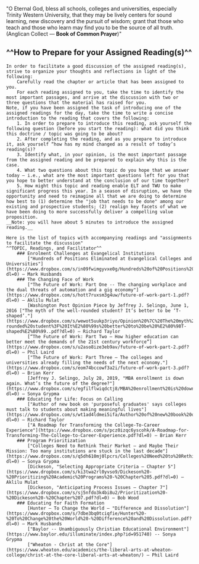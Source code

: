 "O Eternal God, bless all schools, colleges and universities, especially Trinity Western University, that they may be lively centers for sound learning, new discovery and the pursuit of wisdom; grant that those who teach and those who learn may find you to be the source of all truth. (Anglican Collect — __Book of Common Prayer__)"

## ^^How to Prepare for your Assigned Reading(s)^^
    In order to facilitate a good discussion of the assigned reading(s), strive to organize your thoughts and reflections in light of the following: 
        Carefully read the chapter or article that has been assigned to you. 
        For each reading assigned to you, take the time to identify the most important passages, and arrive at the discussion with two or three questions that the material has raised for you.
    Note, if you have been assigned the task of introducing one of the assigned readings for the day, take the time to write a concise introduction to the reading that covers the following:
        1. In order to prepare to introduce this reading, ask yourself the following question (before you start the reading): what did you think this doctrine / topic was going to be about?
        2. After completing the reading, and as you prepare to introduce it, ask yourself “how has my mind changed as a result of today’s reading(s)?
        3. Identify what, in your opinion, is the most important passage from the assigned reading and be prepared to explain why this is the case.
        4. What two questions about this topic do you hope that we answer today – i.e., what are the most important questions left for you that you hope to better understand at the conclusion of our time together?
        5. How might this topic and reading enable ELT and TWU to make significant progress this year. In a season of disruption, we have the opportunity and need to reimagine all that we are doing to determine how best to (1) determine the "job that needs to be done" among our existing and prospective students; (2) realign key facets of what we have been doing to more successfully deliver a compelling value proposition. 
    __Note: you will have about 5 minutes to introduce the assigned reading.__
    
    Here is the list of topics with accompanying readings and "assignments to facilitate the discussion"
    ^^TOPIC, Readings, and Facilitator^^
        ### Enrolment Challenges at Evangelical Institutions
            ["Hundreds of Positions Eliminated at Evangelical Colleges and Universities"](https://www.dropbox.com/s/in09fwimgyvxe0g/Hundreds%20of%20Positions%20Eliminated%20at%20Evangelical%20Colleges%20and%20Universities.pdf?dl=0) — Mark Husbands
        ### The Changing Face of Work
            ["The Future of Work: Part One -- The changing workplace and the dual threats of automation and a gig economy"](https://www.dropbox.com/s/hott7ruxsm3g4uw/future-of-work-part-1.pdf?dl=0) — Aklilu Mulat
            [Washington Post Opinion Piece by Jeffrey J. Selingo, June 1, 2016 ["The myth of the well-rounded student? It’s better to be ‘T-shaped’."](https://www.dropbox.com/s/wewot5uukp3riyo/Opinion%20%7C%20The%20myth%20of%20the%20well-rounded%20student%3F%20It%E2%80%99s%20better%20to%20be%20%E2%80%98T-shaped%E2%80%99..pdf?dl=0) — Richard Taylor
            [“The Future of Work: Part Two — How higher education can better meet the demands of the 21st century workforce”](https://www.dropbox.com/s/u2aso8ize3eb9av/future-of-work-part-2.pdf?dl=0) — Phil Laird
            ["The Future of Work: Part Three — The colleges and universities already filling the needs of the next economy."](https://www.dropbox.com/s/eom74bccowf3a2i/future-of-work-part-3.pdf?dl=0) — Brian Kerr
            [Jeffrey J. Selingo, July 28, 2019, "MBA enrollment is down again. What’s the future of the degree?"](https://www.dropbox.com/s/egfilflwiqdctj8/MBA%20enrollment%20is%20down%20again.%20What%E2%80%99s%20the%20future%20of%20the%20degree%3F.pdf?dl=0) — Sonya Grypma
        ### Educating for Life: Focus on Calling
            ["Author of new book on 'purposeful graduates' says colleges must talk to students about making meaningful lives"](https://www.dropbox.com/s/wt1ad4ldmei5ifa/Author%20of%20new%20book%20on%20%27purposeful%20graduates%27%20says%20colleges%20must%20talk%20to%20students%20about%20making%20meaningful%20lives.pdf?dl=0) — Richard Taylor
            ["A Roadmap for Transforming the College-To-Career Experience"](https://www.dropbox.com/s/pcz0izqc6yscohk/A-Roadmap-for-Transforming-The-College-to-Career-Experience.pdf?dl=0) — Brian Kerr
        ### Program Prioritization
            ["Colleges Need to Rethink Their Market — and Maybe Their Mission: Too many institutions are stuck in the last decade"](https://www.dropbox.com/s/q5dh610mj0lpcrs/Colleges%20Need%20to%20Rethink%20Their%20Market%20%E2%80%94%20and%20Maybe%20Their%20Mission.pdf?dl=0) — Sonya Grypma
            [Dickeson, "Selecting Appropriate Criteria — Chapter 5"](https://www.dropbox.com/s/ki3twa2rl0yvso9/Dickeson%20-%20Prioritizing%20Academic%20Programs%20-%20Chapter%205.pdf?dl=0) — Aklilu Mulat
            [Dickeson, "Anticipating Process Issues — Chapter 7"](https://www.dropbox.com/s/sj5nfdo3k4bi8u2/Prioritization%20-%20Dickeson%20-%20Chapter%207.pdf?dl=0) — Bob Wood
        ### Educating for Faith Formation
            [Hunter — To Change the World — "Difference and Dissolution"](https://www.dropbox.com/s/7dbe3bq0tciqfie/Hunter%20-%20To%20Change%20the%20World%20-%20Difference%20and%20Dissolution.pdf?dl=0) — Mark Husbands
            ["Baylor -- Unambiguously Christian Educational Environment"](https://www.baylor.edu/illuminate/index.php?id=951740) -- Sonya Grypma
            ["Wheaton - Christ at the Core"](https://www.wheaton.edu/academics/the-liberal-arts-at-wheaton-college/christ-at-the-core-liberal-arts-at-wheaton/) — Phil Laird
    

